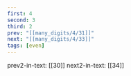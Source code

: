 ```yaml
---
first: 4
second: 3
third: 2
prev: "[[many_digits/4/31]]"
next: "[[many_digits/4/33]]"
tags: [even]
---
```

prev2-in-text: [[30]]
next2-in-text: [[34]]
